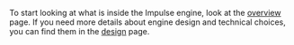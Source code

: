 To start looking at what is inside the Impulse engine, look at the [overview](EngineOverview.md) page. If you need more details about engine design and technical choices, you can find them in the [design](EngineDesign.md) page.